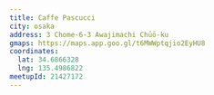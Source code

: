 ```yaml
---
title: Caffe Pascucci
city: osaka
address: 3 Chome-6-3 Awajimachi Chūō-ku
gmaps: https://maps.app.goo.gl/t6MWWptqjio2EyHU8
coordinates:
  lat: 34.6866328
  lng: 135.4986822
meetupId: 21427172
---
```


